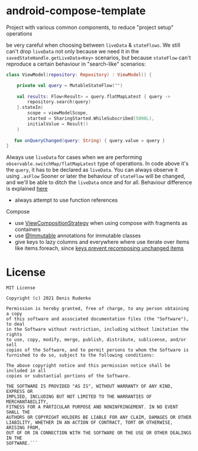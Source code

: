 # android-compose-template
Project with various common components, to reduce "project setup" operations



be very careful when choosing between ```liveData``` & ```stateFlows```. 
We still can't drop ```liveData``` not only because we need it in the ```savedStateHandle.getLiveData<Key>``` scenarios, but because ```stateFlow``` can't reproduce a certain behaviour in "search-like" scenarios:
```kotlin
class ViewModel(repository: Repository) : ViewModel() {

    private val query = MutableStateFlow("")
    
    val results: Flow<Result> = query.flatMapLatest { query ->
        repository.search(query)
    }.stateIn(
        scope = viewModelScope,
        started = SharingStarted.WhileSubscribed(5000L),
        initialValue = Result()
    )
    
   fun onQueryChanged(query: String) { query.value = query }
}
```
Always use ```liveData``` for cases when we are performing ```observable.switchMap/flatMapLatest``` type of operations. In code above it's the ```query```, it has to be declared as ```liveData```. You can always observe it using ```.asFlow```
Sooner or later the behaviour of ```stateFlow``` will be changed, and we'll be able to ditch the ```liveData``` once and for all.
Behaviour difference is explained [here](https://github.com/Kotlin/kotlinx.coroutines/issues/2223) 

- always attempt to use function references

Compose
- use [ViewCompositionStrategy](https://developer.android.com/jetpack/compose/interop/interop-apis#composition-strategy) when using compose with fragments as containers
- use [@Immutable](https://developer.android.com/reference/kotlin/androidx/compose/runtime/Immutable) annotations for immutable classes
- give keys to lazy columns and everywhere where use iterate over items like items.foreach, since [keys prevent recomposing unchanged items](https://developer.android.com/jetpack/compose/lifecycle#composition-anatomy) 


# License
```
MIT License

Copyright (c) 2021 Denis Rudenko

Permission is hereby granted, free of charge, to any person obtaining a copy
of this software and associated documentation files (the "Software"), to deal
in the Software without restriction, including without limitation the rights
to use, copy, modify, merge, publish, distribute, sublicense, and/or sell
copies of the Software, and to permit persons to whom the Software is
furnished to do so, subject to the following conditions:

The above copyright notice and this permission notice shall be included in all
copies or substantial portions of the Software.

THE SOFTWARE IS PROVIDED "AS IS", WITHOUT WARRANTY OF ANY KIND, EXPRESS OR
IMPLIED, INCLUDING BUT NOT LIMITED TO THE WARRANTIES OF MERCHANTABILITY,
FITNESS FOR A PARTICULAR PURPOSE AND NONINFRINGEMENT. IN NO EVENT SHALL THE
AUTHORS OR COPYRIGHT HOLDERS BE LIABLE FOR ANY CLAIM, DAMAGES OR OTHER
LIABILITY, WHETHER IN AN ACTION OF CONTRACT, TORT OR OTHERWISE, ARISING FROM,
OUT OF OR IN CONNECTION WITH THE SOFTWARE OR THE USE OR OTHER DEALINGS IN THE
SOFTWARE.```

